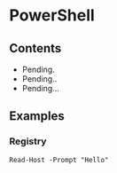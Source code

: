 # PowerShell

## Contents
- Pending.
- Pending..
- Pending...


## Examples
### Registry
```
Read-Host -Prompt "Hello"
```
